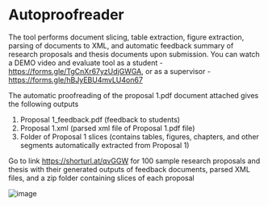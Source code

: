 # Autoproofreader
The tool performs document slicing, table extraction, figure extraction, parsing of documents to XML, and automatic feedback summary of research proposals and thesis documents upon submission.  You can watch a DEMO video and evaluate tool as a student - https://forms.gle/TgCnXr67yzUdjGWGA, or as a supervisor - https://forms.gle/hBJyEBU4mvLU4on67

The automatic proofreading of the proposal 1.pdf document attached gives the following outputs
1. Proposal 1_feedback.pdf (feedback to students)
2. Proposal 1.xml (parsed xml file of Proposal 1.pdf file)
3. Folder of Proposal 1 slices (contains tables, figures, chapters, and other segments automatically extracted from Proposal 1)

Go to link https://shorturl.at/qvGGW for 100 sample research proposals and thesis with their generated outputs of feedback documents, parsed XML files, and a zip folder containing slices of each proposal



![image](https://github.com/opsy-girl/Autoproofreader/assets/6059522/a64a928a-c6a8-4990-b49b-ab750896dd16)

